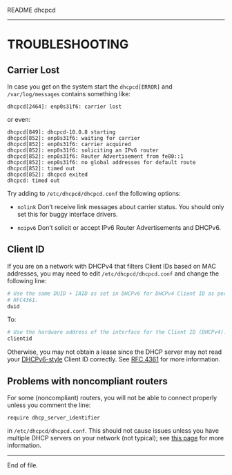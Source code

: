 README dhcpcd

---


TROUBLESHOOTING
===============

Carrier Lost
------------

In case you get on the system start the `dhcpcd[ERROR]` and `/var/log/messages`
contains something like:

```
dhcpcd[2464]: enp0s31f6: carrier lost
```

or even:

```
dhcpcd[849]: dhcpcd-10.0.8 starting
dhcpcd[852]: enp0s31f6: waiting for carrier
dhcpcd[852]: enp0s31f6: carrier acquired
dhcpcd[852]: enp0s31f6: soliciting an IPv6 router
dhcpcd[852]: enp0s31f6: Router Advertisement from fe80::1
dhcpcd[852]: enp0s31f6: no global addresses for default route
dhcpcd[852]: timed out
dhcpcd[852]: dhcpcd exited
dhcpcd: timed out
```

Try adding to `/etc/dhcpcd/dhcpcd.conf` the following options:

- `nolink`  Don’t receive link messages about carrier status.  You should only
            set this for buggy interface  drivers.

- `noipv6`  Don’t solicit or accept IPv6 Router Advertisements and DHCPv6.


Client ID
---------

If you are on a network with DHCPv4 that filters Client IDs based on MAC
addresses, you may need to edit `/etc/dhcpcd/dhcpcd.conf` and change the
following line:

```sh
# Use the same DUID + IAID as set in DHCPv6 for DHCPv4 Client ID as per
# RFC4361.
duid
```

To:

```sh
# Use the hardware address of the interface for the Client ID (DHCPv4).
clientid
```

Otherwise, you may not obtain a lease since the DHCP server may not read your
[DHCPv6-style][1] Client ID correctly.  See [RFC 4361][2] for more information.

[1]: https://en.wikipedia.org/wiki/DHCPv6
[2]: https://tools.ietf.org/html/rfc4361


Problems with noncompliant routers
----------------------------------

For some (noncompliant) routers, you will not be able to connect properly
unless you comment the line:

```
require dhcp_server_identifier
```

in `/etc/dhcpcd/dhcpcd.conf`.  This should not cause issues unless you have
multiple DHCP servers on your network (not typical); see [this page][3] for
more information.

[3]: https://technet.microsoft.com/en-us/library/cc977442.aspx


---

End of file.
